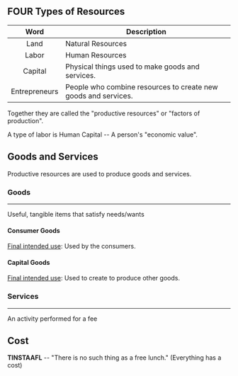 ## FOUR Types of Resources
| Word | Description |
| :--: | ---- |
| Land | Natural Resources |
| Labor | Human Resources |
| Capital | Physical things used to make goods and services. |
| Entrepreneurs | People who combine resources to create new goods and services. |
Together they are called the "productive resources" or "factors of production".

A type of labor is Human Capital -- A person's "economic value".

## Goods and Services
Productive resources are used to produce goods and services.

### Goods
----
Useful, tangible items that satisfy needs/wants
#### Consumer Goods
<u>Final intended use</u>: Used by the consumers.

#### Capital Goods
<u>Final intended use</u>: Used to create to produce other goods.

### Services
----
An activity performed for a fee

## Cost
**TINSTAAFL** -- "There is no such thing as a free lunch."
(Everything has a cost)